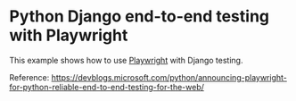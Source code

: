 # Python Django end-to-end testing with Playwright

This example shows how to use [Playwright](https://github.com/microsoft/playwright) with Django testing.

Reference: https://devblogs.microsoft.com/python/announcing-playwright-for-python-reliable-end-to-end-testing-for-the-web/
